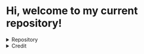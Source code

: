 <h1>Hi, welcome to my current repository!</h1>
<details>
  <summary> Repository </summary>
<p>You can edit everything, starting from <a href="./index.html">this</a>
  <br>
  So, after using this repository,<br>it would be a good idea for you to press the star button in the top right corner, and don't forget to visit the source of this repository in the credits
</p>
  
  <a href="https://drnk-28.github.io/personal-portfolio/">Preview</a>
</details>
<details>
<summary> Credit
</summary> <br>
  <a href="https://github.com/AsmrProg-YT">AsmrProg-YT</a>
</details>
